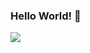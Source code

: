 ### Hello World! 👋
<a href="https://www.youtube.com/" target="_blank"><img src="https://img.shields.io/badge/C++-000000?style=flat-square&logo=#00599C&logoColor=FF0000"/></a>
